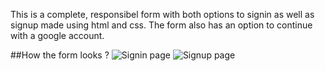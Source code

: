 This is a complete, responsibel form with both options to signin as well as signup made using html and css. The form also has an option to continue with a google account.

##How the form looks ?
![Signin page]([/assests__css/image.png](https://github.com/nischal108/Amazing-HTML-Form-Templates/blob/main/light-theme-sigin-signup-form/assests__css/image.png?raw=true))
![Signup page]([/assests__css/signup.png](https://github.com/nischal108/Amazing-HTML-Form-Templates/blob/main/light-theme-sigin-signup-form/assests__css/signup.png?raw=true)https://github.com/nischal108/Amazing-HTML-Form-Templates/blob/main/light-theme-sigin-signup-form/assests__css/signup.png?raw=true)
